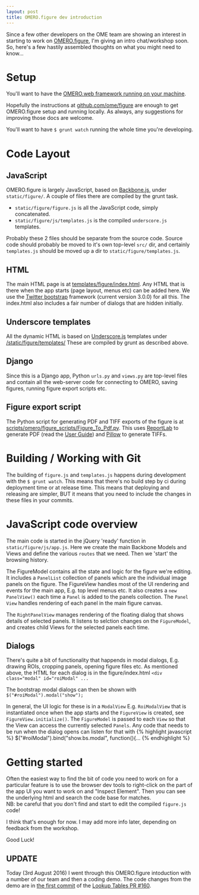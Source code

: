 ```yaml
---
layout: post
title: OMERO.figure dev introduction
---
```


Since a few other developers on the OME team are showing an interest
in starting to work on [OMERO.figure](http://figure.openmicroscopy.org/),
I'm giving an intro chat/workshop soon.
So, here's a few hastily assembled thoughts on what you might need to know...

Setup
=====

You'll want to have the [OMERO.web framework running on your machine](https://www.openmicroscopy.org/site/support/omero5.2/developers/Web/Deployment.html).

Hopefully the instructions at [github.com/ome/figure](https://github.com/ome/figure)
are enough to get OMERO.figure setup and running locally.
As always, any suggestions for improving those docs are welcome.

You'll want to have ```$ grunt watch``` running the whole time you're developing.

Code Layout
===========

JavaScript
----------

OMERO.figure is largely JavaScript, based on [Backbone.js](http://backbonejs.org/), under ```static/figure/```. A couple of files there are compiled by the grunt task. 

 - ```static/figure/figure.js``` is all the JavaScript code, simply concatenated.
 - ```static/figure/js/templates.js``` is the compiled ```underscore.js``` templates.

Probably these 2 files should be separate from the source code. Source code should probably be moved to it's own top-level ```src/``` dir, and certainly ```templates.js``` should be moved up a dir to ```static/figure/templates.js```.

HTML
----

The main HTML page is at [templates/figure/index.html](https://github.com/ome/figure/blob/master/templates/figure/index.html). Any HTML that is
there when the app starts (page layout, menus etc) can be added here.
We use the [Twitter bootstrap](http://getbootstrap.com/) framework (current version 3.0.0) for all this.
The index.html also includes a fair number of dialogs that are hidden initially.

Underscore templates
--------------------

All the dynamic HTML is based on [Underscore.js](http://underscorejs.org/)
templates under [/static/figure/templates/](https://github.com/ome/figure/tree/master/static/figure/templates)
These are compiled by grunt as described above.

Django
------

Since this is a Django app, Python ```urls.py``` and ```views.py``` are
top-level files and contain all the web-server code for connecting to
OMERO, saving figures, running figure export scripts etc.

Figure export script
--------------------

The Python script for generating PDF and TIFF exports of the figure is
at [scripts/omero/figure_scripts/Figure_To_Pdf.py](https://github.com/ome/figure/blob/master/scripts/omero/figure_scripts/Figure_To_Pdf.py).
This uses [ReportLab](http://www.reportlab.com/) to generate PDF
(read the [User Guide](https://www.reportlab.com/docs/reportlab-userguide.pdf))
and [Pillow](https://pillow.readthedocs.io/) to generate TIFFs.


Building / Working with Git
===========================

The building of ```figure.js``` and ```templates.js``` happens during
development with the ```$ grunt watch```. This means that there's no 
build step by ci during deployment time or at release time.
This means that deploying and releasing are simpler, BUT it means that
you need to include the changes in these files in your commits.


JavaScript code overview
========================

The main code is started in the jQuery 'ready' function in
```static/figure/js/app.js```. Here we create the main Backbone
Models and Views and define the various ```routes``` that we
need. Then we 'start' the browsing history.

The FigureModel contains all the state and logic for the figure
we're editing. It includes a ```PanelList``` collection of panels
which are the individual image panels on the figure.
The FigureView handles most of the UI rendering and events for the
main app, E.g. top level menus etc. It also creates a
```new PanelView()``` each time a ```Panel``` is added to the
panels collection. The ```Panel View``` handles rendering of
each panel in the main figure canvas.

The ```RightPanelView``` manages rendering of the floating
dialog that shows details of selected panels. It listens to
selction changes on the ```FigureModel```, and creates
child Views for the selected panels each time.

Dialogs
-------

There's quite a bit of functionality that happends in
modal dialogs, E.g. drawing ROIs, cropping panels,
opening figure files etc. As mentioned above, the HTML for
each dialog is in the figure/index.html
```<div class="modal" id="roiModal" ...```

The bootstrap modal dialogs can then be shown with 
``` $("#roiModal").modal("show"); ```

In general, the UI logic for these is in a ```ModalView```
E.g. ```RoiModalView``` that is instantiated once when the
app starts and the ```FigureView``` is created, see
```FigureView.initialize()```. The ```FigureModel``` is passed to
each ```View``` so that the View can access the currently
selected ```Panels```.
Any code that needs to be run when the dialog opens can
listen for that with
{% highlight javascript %}
$("#roiModal").bind("show.bs.modal", function(){...
{% endhighlight %}


Getting started
===============

Often the easiest way to find the bit of code you need to work on
for a particular feature is to use the browser dev tools to
right-click on the part of the app UI you want to work on and
"Inspect Element". Then you can see the underlying html and search
the code base for matches.  
NB: be careful that you don't find and start to edit the compiled
```figure.js``` code!

I think that's enough for now. I may add more info later,
depending on feedback from the workshop.

Good Luck!

UPDATE
------

Today (3rd August 2016) I went through this OMERO.figure intoduction with a number of
our team and then a coding demo. The code changes from the demo are in
[the first commit](https://github.com/ome/figure/pull/160/commits/e957801ce6677c6133918e8a05712365d13c6f11)
of the [Lookup Tables PR #160](https://github.com/ome/figure/pull/160).
